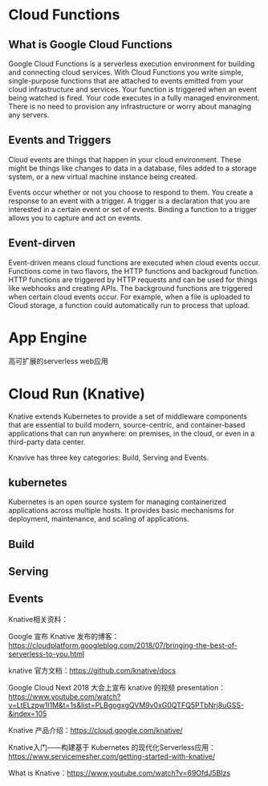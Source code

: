 
# Cloud Functions
## What is Google Cloud Functions
Google Cloud Functions is a serverless execution environment for building and connecting cloud services. With Cloud Functions you write simple, single-purpose functions that are attached to events emitted from your cloud infrastructure and services. Your function is triggered when an event being watched is fired. Your code executes in a fully managed environment. There is no need to provision any infrastructure or worry about managing any servers.

## Events and Triggers
Cloud events are things that happen in your cloud environment. These might be things like changes to data in a database, files added to a storage system, or a new virtual machine instance being created.

Events occur whether or not you choose to respond to them. You create a response to an event with a trigger. A trigger is a declaration that you are interested in a certain event or set of events. Binding a function to a trigger allows you to capture and act on events.

## Event-dirven
Event-driven means cloud functions are executed when cloud events occur. Functions come in two flavors, the HTTP functions and backgroud function. HTTP functions are triggered by HTTP requests and can be used for things like webhooks and creating APIs. The background functions are triggered when certain cloud events occur. For example, when a file is uploaded to Cloud storage, a function could automatically run to process that upload.

# App Engine 
高可扩展的serverless web应用

# Cloud Run (Knative)
Knative extends Kubernetes to provide a set of middleware components that are essential to build modern, source-centric, and container-based applications that can run anywhere: on premises, in the cloud, or even in a third-party data center.

Knavive has three key categories: Build, Serving and Events.

## kubernetes
Kubernetes is an open source system for managing containerized applications across multiple hosts. It provides basic mechanisms for deployment, maintenance, and scaling of applications.

## Build

## Serving

## Events

Knative相关资料：

Google 宣布 Knative 发布的博客：https://cloudplatform.googleblog.com/2018/07/bringing-the-best-of-serverless-to-you.html

knative 官方文档：https://github.com/knative/docs

Google Cloud Next 2018 大会上宣布 knative 的视频 presentation：https://www.youtube.com/watch?v=LtELzpw1l1M&t=1s&list=PLBgogxgQVM9v0xG0QTFQ5PTbNrj8uGSS-&index=105

Knative 产品介绍：https://cloud.google.com/knative/

Knative入门——构建基于 Kubernetes 的现代化Serverless应用：https://www.servicemesher.com/getting-started-with-knative/

What is Knative：https://www.youtube.com/watch?v=69OfdJ5BIzs
